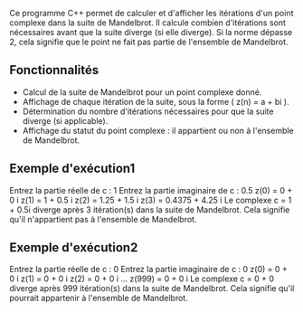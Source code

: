 Ce programme C++ permet de calculer et d'afficher les itérations d'un point complexe dans la suite de Mandelbrot. 
Il calcule combien d'itérations sont nécessaires avant que la suite diverge (si elle diverge). Si la norme dépasse
2, cela signifie que le point ne fait pas partie de l'ensemble de Mandelbrot.

## Fonctionnalités

- Calcul de la suite de Mandelbrot pour un point complexe donné.
- Affichage de chaque itération de la suite, sous la forme \( z(n) = a + bi \).
- Détermination du nombre d'itérations nécessaires pour que la suite diverge (si applicable).
- Affichage du statut du point complexe : il appartient ou non à l'ensemble de Mandelbrot.

## Exemple d'exécution1
Entrez la partie réelle de c : 1 
Entrez la partie imaginaire de c : 0.5 
z(0) = 0 + 0 i 
z(1) = 1 + 0.5 i 
z(2) = 1.25 + 1.5 i 
z(3) = 0.4375 + 4.25 i 
Le complexe c = 1 + 0.5i diverge après 3 itération(s) dans la suite de Mandelbrot.
Cela signifie qu'il n'appartient pas à l'ensemble de Mandelbrot.

## Exemple d'exécution2
Entrez la partie réelle de c : 0 
Entrez la partie imaginaire de c : 0
z(0) = 0 + 0 i 
z(1) = 0 + 0 i 
z(2) = 0 + 0 i 
...
z(999) = 0 + 0 i 
Le complexe c = 0 + 0 diverge après 999 itération(s) dans la suite de Mandelbrot.
Cela signifie qu'il pourrait appartenir à l'ensemble de Mandelbrot.

